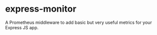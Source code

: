 # express-monitor
A Prometheus middleware to add basic but very useful metrics for your Express JS app.
